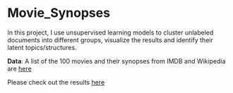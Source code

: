 # Movie_Synopses
In this project, I use unsupervised learning models to cluster unlabeled documents into different groups, visualize the results and identify their latent topics/structures.

**Data**:
A list of the 100 movies and their synopses from IMDB and Wikipedia are [here](https://github.com/yanxiali/Movie_Synopses/tree/master/input)

Please check out the results [here](https://github.com/yanxiali/Movie_Synopses/blob/master/Movie-Synopses.ipynb)
